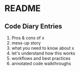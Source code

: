 # README #
## Code Diary Entries
1. Pros & cons of x
2. mess-up story
3. what you need to know about x
4. let's understand how this works
5. workflows and best practices
6. annotated code walkthroughs